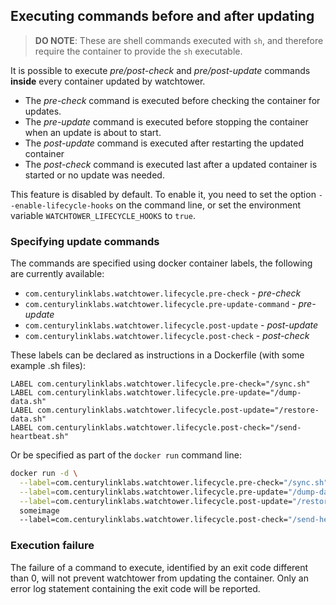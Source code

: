 ## Executing commands before and after updating

> **DO NOTE**: These are shell commands executed with `sh`, and therefore require the
> container to provide the `sh` executable.

It is possible to execute _pre/post\-check_ and _pre/post\-update_ commands
**inside** every container updated by watchtower.

- The _pre-check_ command is executed before checking the container for updates.
- The _pre-update_ command is executed before stopping the container when an update is about to start.
- The _post-update_ command is executed after restarting the updated container
- The _post-check_ command is executed last after a updated container is started or no update was needed.

This feature is disabled by default. To enable it, you need to set the option
`--enable-lifecycle-hooks` on the command line, or set the environment variable
`WATCHTOWER_LIFECYCLE_HOOKS` to `true`.

### Specifying update commands

The commands are specified using docker container labels, the following are currently available:

- `com.centurylinklabs.watchtower.lifecycle.pre-check` - _pre-check_
- `com.centurylinklabs.watchtower.lifecycle.pre-update-command` - _pre-update_
- `com.centurylinklabs.watchtower.lifecycle.post-update` - _post-update_
- `com.centurylinklabs.watchtower.lifecycle.post-check` - _post-check_

These labels can be declared as instructions in a Dockerfile (with some example .sh files):

```docker
LABEL com.centurylinklabs.watchtower.lifecycle.pre-check="/sync.sh"
LABEL com.centurylinklabs.watchtower.lifecycle.pre-update="/dump-data.sh"
LABEL com.centurylinklabs.watchtower.lifecycle.post-update="/restore-data.sh"
LABEL com.centurylinklabs.watchtower.lifecycle.post-check="/send-heartbeat.sh"
```

Or be specified as part of the `docker run` command line:

```bash
docker run -d \
  --label=com.centurylinklabs.watchtower.lifecycle.pre-check="/sync.sh" \
  --label=com.centurylinklabs.watchtower.lifecycle.pre-update="/dump-data.sh" \
  --label=com.centurylinklabs.watchtower.lifecycle.post-update="/restore-data.sh" \
  someimage
  --label=com.centurylinklabs.watchtower.lifecycle.post-check="/send-heartbeat.sh" \
```

### Execution failure

The failure of a command to execute, identified by an exit code different than
0, will not prevent watchtower from updating the container. Only an error
log statement containing the exit code will be reported.
